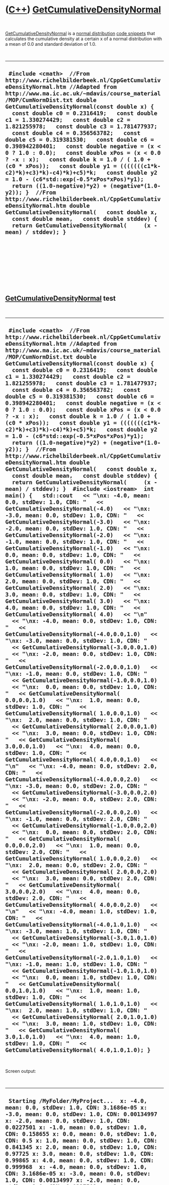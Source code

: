 



 

 

 

 

 

([C++](Cpp.md)) [GetCumulativeDensityNormal](CppGetCumulativeDensityNormal.md)
================================================================================

 

[GetCumulativeDensityNormal](CppGetCumulativeDensityNormal.md) is a
[normal distribution](CppNormalDistribution.md) [code
snippets](CppCodeSnippets.md) that calculates the cumulative density at
a certain x of a normal distribution with a mean of 0.0 and standard
deviation of 1.0.

 

  -----------------------------------------------------------------------------------------------------------------------------------------------------------------------------------------------------------------------------------------------------------------------------------------------------------------------------------------------------------------------------------------------------------------------------------------------------------------------------------------------------------------------------------------------------------------------------------------------------------------------------------------------------------------------------------------------------------------------------------------------------------------------------------------------------------------------------------------------------------------------------------------------------------------------------------------------------------------------------------------------------------------------------------------------
  ` #include <cmath>  //From http://www.richelbilderbeek.nl/CppGetCumulativeDensityNormal.htm //Adapted from http://www.ma.ic.ac.uk/~mdavis/course_material/MOP/CumNormDist.txt double GetCumulativeDensityNormal(const double x) {   const double c0 = 0.2316419;   const double c1 = 1.330274429;   const double c2 = 1.821255978;   const double c3 = 1.781477937;   const double c4 = 0.356563782;   const double c5 = 0.319381530;   const double c6 = 0.398942280401;   const double negative = (x < 0 ? 1.0 : 0.0);   const double xPos = (x < 0.0 ? -x : x);   const double k = 1.0 / ( 1.0 + (c0 * xPos));   const double y1 = (((((((c1*k-c2)*k)+c3)*k)-c4)*k)+c5)*k;   const double y2 = 1.0 - (c6*std::exp(-0.5*xPos*xPos)*y1);   return ((1.0-negative)*y2) + (negative*(1.0-y2)); }  //From http://www.richelbilderbeek.nl/CppGetCumulativeDensityNormal.htm double GetCumulativeDensityNormal(   const double x,   const double mean,   const double stddev) {   return GetCumulativeDensityNormal(     (x - mean) / stddev); }`
  -----------------------------------------------------------------------------------------------------------------------------------------------------------------------------------------------------------------------------------------------------------------------------------------------------------------------------------------------------------------------------------------------------------------------------------------------------------------------------------------------------------------------------------------------------------------------------------------------------------------------------------------------------------------------------------------------------------------------------------------------------------------------------------------------------------------------------------------------------------------------------------------------------------------------------------------------------------------------------------------------------------------------------------------------

 

 

 

 

 

[GetCumulativeDensityNormal](CppGetCumulativeDensityNormal.md) test
--------------------------------------------------------------------

 

  -------------------------------------------------------------------------------------------------------------------------------------------------------------------------------------------------------------------------------------------------------------------------------------------------------------------------------------------------------------------------------------------------------------------------------------------------------------------------------------------------------------------------------------------------------------------------------------------------------------------------------------------------------------------------------------------------------------------------------------------------------------------------------------------------------------------------------------------------------------------------------------------------------------------------------------------------------------------------------------------------------------------------------------------------------------------------------------------------------------------------------------------------------------------------------------------------------------------------------------------------------------------------------------------------------------------------------------------------------------------------------------------------------------------------------------------------------------------------------------------------------------------------------------------------------------------------------------------------------------------------------------------------------------------------------------------------------------------------------------------------------------------------------------------------------------------------------------------------------------------------------------------------------------------------------------------------------------------------------------------------------------------------------------------------------------------------------------------------------------------------------------------------------------------------------------------------------------------------------------------------------------------------------------------------------------------------------------------------------------------------------------------------------------------------------------------------------------------------------------------------------------------------------------------------------------------------------------------------------------------------------------------------------------------------------------------------------------------------------------------------------------------------------------------------------------------------------------------------------------------------------------------------------------------------------------------------------------------------------------------------------------------------------------------------------------------------------------------------------------------------------------------------------------------------------------------------------------------------------------------------------------------------------------------------------------------------------------------------------------------------------------------------------------------------------------------------------------------------------------------------------------------------------------------------------------------------------------------------------------------------------------------------------------------------------------------------------------------------------------------------------------------------------------------------------------------------------------------------------------------------------------------------------------------------------------------------------------------------------------------------------------------------------------------------------------------------------------------------------------------------------------------------------------------------------------------------------------------------------------------------------------------------------------------------------------------------------------------------------------------------------------------------------------------------------------------------------------------------------------------------------------------------------------------------------------------------------
  ` #include <cmath>  //From http://www.richelbilderbeek.nl/CppGetCumulativeDensityNormal.htm //Adapted from http://www.ma.ic.ac.uk/~mdavis/course_material/MOP/CumNormDist.txt double GetCumulativeDensityNormal(const double x) {   const double c0 = 0.2316419;   const double c1 = 1.330274429;   const double c2 = 1.821255978;   const double c3 = 1.781477937;   const double c4 = 0.356563782;   const double c5 = 0.319381530;   const double c6 = 0.398942280401;   const double negative = (x < 0 ? 1.0 : 0.0);   const double xPos = (x < 0.0 ? -x : x);   const double k = 1.0 / ( 1.0 + (c0 * xPos));   const double y1 = (((((((c1*k-c2)*k)+c3)*k)-c4)*k)+c5)*k;   const double y2 = 1.0 - (c6*std::exp(-0.5*xPos*xPos)*y1);   return ((1.0-negative)*y2) + (negative*(1.0-y2)); }  //From http://www.richelbilderbeek.nl/CppGetCumulativeDensityNormal.htm double GetCumulativeDensityNormal(   const double x,   const double mean,   const double stddev) {   return GetCumulativeDensityNormal(     (x - mean) / stddev); }  #include <iostream>  int main() {   std::cout   << "\nx: -4.0, mean: 0.0, stdDev: 1.0, CDN: "   << GetCumulativeDensityNormal(-4.0)   << "\nx: -3.0, mean: 0.0, stdDev: 1.0, CDN: "   << GetCumulativeDensityNormal(-3.0)   << "\nx: -2.0, mean: 0.0, stdDev: 1.0, CDN: "   << GetCumulativeDensityNormal(-2.0)   << "\nx: -1.0, mean: 0.0, stdDev: 1.0, CDN: "   << GetCumulativeDensityNormal(-1.0)   << "\nx:  0.0, mean: 0.0, stdDev: 1.0, CDN: "   << GetCumulativeDensityNormal( 0.0)   << "\nx:  1.0, mean: 0.0, stdDev: 1.0, CDN: "   << GetCumulativeDensityNormal( 1.0)   << "\nx:  2.0, mean: 0.0, stdDev: 1.0, CDN: "   << GetCumulativeDensityNormal( 2.0)   << "\nx:  3.0, mean: 0.0, stdDev: 1.0, CDN: "   << GetCumulativeDensityNormal( 3.0)   << "\nx:  4.0, mean: 0.0, stdDev: 1.0, CDN: "   << GetCumulativeDensityNormal( 4.0)   << "\n"   << "\nx: -4.0, mean: 0.0, stdDev: 1.0, CDN: "   << GetCumulativeDensityNormal(-4.0,0.0,1.0)   << "\nx: -3.0, mean: 0.0, stdDev: 1.0, CDN: "   << GetCumulativeDensityNormal(-3.0,0.0,1.0)   << "\nx: -2.0, mean: 0.0, stdDev: 1.0, CDN: "   << GetCumulativeDensityNormal(-2.0,0.0,1.0)   << "\nx: -1.0, mean: 0.0, stdDev: 1.0, CDN: "   << GetCumulativeDensityNormal(-1.0,0.0,1.0)   << "\nx:  0.0, mean: 0.0, stdDev: 1.0, CDN: "   << GetCumulativeDensityNormal( 0.0,0.0,1.0)   << "\nx:  1.0, mean: 0.0, stdDev: 1.0, CDN: "   << GetCumulativeDensityNormal( 1.0,0.0,1.0)   << "\nx:  2.0, mean: 0.0, stdDev: 1.0, CDN: "   << GetCumulativeDensityNormal( 2.0,0.0,1.0)   << "\nx:  3.0, mean: 0.0, stdDev: 1.0, CDN: "   << GetCumulativeDensityNormal( 3.0,0.0,1.0)   << "\nx:  4.0, mean: 0.0, stdDev: 1.0, CDN: "   << GetCumulativeDensityNormal( 4.0,0.0,1.0)   << "\n"   << "\nx: -4.0, mean: 0.0, stdDev: 2.0, CDN: "   << GetCumulativeDensityNormal(-4.0,0.0,2.0)   << "\nx: -3.0, mean: 0.0, stdDev: 2.0, CDN: "   << GetCumulativeDensityNormal(-3.0,0.0,2.0)   << "\nx: -2.0, mean: 0.0, stdDev: 2.0, CDN: "   << GetCumulativeDensityNormal(-2.0,0.0,2.0)   << "\nx: -1.0, mean: 0.0, stdDev: 2.0, CDN: "   << GetCumulativeDensityNormal(-1.0,0.0,2.0)   << "\nx:  0.0, mean: 0.0, stdDev: 2.0, CDN: "   << GetCumulativeDensityNormal( 0.0,0.0,2.0)   << "\nx:  1.0, mean: 0.0, stdDev: 2.0, CDN: "   << GetCumulativeDensityNormal( 1.0,0.0,2.0)   << "\nx:  2.0, mean: 0.0, stdDev: 2.0, CDN: "   << GetCumulativeDensityNormal( 2.0,0.0,2.0)   << "\nx:  3.0, mean: 0.0, stdDev: 2.0, CDN: "   << GetCumulativeDensityNormal( 3.0,0.0,2.0)   << "\nx:  4.0, mean: 0.0, stdDev: 2.0, CDN: "   << GetCumulativeDensityNormal( 4.0,0.0,2.0)   << "\n"   << "\nx: -4.0, mean: 1.0, stdDev: 1.0, CDN: "   << GetCumulativeDensityNormal(-4.0,1.0,1.0)   << "\nx: -3.0, mean: 1.0, stdDev: 1.0, CDN: "   << GetCumulativeDensityNormal(-3.0,1.0,1.0)   << "\nx: -2.0, mean: 1.0, stdDev: 1.0, CDN: "   << GetCumulativeDensityNormal(-2.0,1.0,1.0)   << "\nx: -1.0, mean: 1.0, stdDev: 1.0, CDN: "   << GetCumulativeDensityNormal(-1.0,1.0,1.0)   << "\nx:  0.0, mean: 1.0, stdDev: 1.0, CDN: "   << GetCumulativeDensityNormal( 0.0,1.0,1.0)   << "\nx:  1.0, mean: 1.0, stdDev: 1.0, CDN: "   << GetCumulativeDensityNormal( 1.0,1.0,1.0)   << "\nx:  2.0, mean: 1.0, stdDev: 1.0, CDN: "   << GetCumulativeDensityNormal( 2.0,1.0,1.0)   << "\nx:  3.0, mean: 1.0, stdDev: 1.0, CDN: "   << GetCumulativeDensityNormal( 3.0,1.0,1.0)   << "\nx:  4.0, mean: 1.0, stdDev: 1.0, CDN: "   << GetCumulativeDensityNormal( 4.0,1.0,1.0); }`
  -------------------------------------------------------------------------------------------------------------------------------------------------------------------------------------------------------------------------------------------------------------------------------------------------------------------------------------------------------------------------------------------------------------------------------------------------------------------------------------------------------------------------------------------------------------------------------------------------------------------------------------------------------------------------------------------------------------------------------------------------------------------------------------------------------------------------------------------------------------------------------------------------------------------------------------------------------------------------------------------------------------------------------------------------------------------------------------------------------------------------------------------------------------------------------------------------------------------------------------------------------------------------------------------------------------------------------------------------------------------------------------------------------------------------------------------------------------------------------------------------------------------------------------------------------------------------------------------------------------------------------------------------------------------------------------------------------------------------------------------------------------------------------------------------------------------------------------------------------------------------------------------------------------------------------------------------------------------------------------------------------------------------------------------------------------------------------------------------------------------------------------------------------------------------------------------------------------------------------------------------------------------------------------------------------------------------------------------------------------------------------------------------------------------------------------------------------------------------------------------------------------------------------------------------------------------------------------------------------------------------------------------------------------------------------------------------------------------------------------------------------------------------------------------------------------------------------------------------------------------------------------------------------------------------------------------------------------------------------------------------------------------------------------------------------------------------------------------------------------------------------------------------------------------------------------------------------------------------------------------------------------------------------------------------------------------------------------------------------------------------------------------------------------------------------------------------------------------------------------------------------------------------------------------------------------------------------------------------------------------------------------------------------------------------------------------------------------------------------------------------------------------------------------------------------------------------------------------------------------------------------------------------------------------------------------------------------------------------------------------------------------------------------------------------------------------------------------------------------------------------------------------------------------------------------------------------------------------------------------------------------------------------------------------------------------------------------------------------------------------------------------------------------------------------------------------------------------------------------------------------------------------------------------------------------------------------------

 

Screen output:

 

  ----------------------------------------------------------------------------------------------------------------------------------------------------------------------------------------------------------------------------------------------------------------------------------------------------------------------------------------------------------------------------------------------------------------------------------------------------------------------------------------------------------------------------------------------------------------------------------------------------------------------------------------------------------------------------------------------------------------------------------------------------------------------------------------------------------------------------------------------------------------------------------------------------------------------------------------------------------------------------------------------------------------------------------------------------------------------------------------------------------------------------------------------------------------------------------------------------------------------------------------------------------------------------------------------------------------------------------------------------------------------------------------------------------------------------------------------------------------------------------------------------------------------------------------------------------------------------------------------------------------------------------------------------------------------------------------------------------------------------------------------------------------------------------------------------------------
  ` Starting /MyFolder/MyProject...  x: -4.0, mean: 0.0, stdDev: 1.0, CDN: 3.1686e-05 x: -3.0, mean: 0.0, stdDev: 1.0, CDN: 0.00134997 x: -2.0, mean: 0.0, stdDev: 1.0, CDN: 0.0227501 x: -1.0, mean: 0.0, stdDev: 1.0, CDN: 0.158655 x: 0.0, mean: 0.0, stdDev: 1.0, CDN: 0.5 x: 1.0, mean: 0.0, stdDev: 1.0, CDN: 0.841345 x: 2.0, mean: 0.0, stdDev: 1.0, CDN: 0.97725 x: 3.0, mean: 0.0, stdDev: 1.0, CDN: 0.99865 x: 4.0, mean: 0.0, stdDev: 1.0, CDN: 0.999968  x: -4.0, mean: 0.0, stdDev: 1.0, CDN: 3.1686e-05 x: -3.0, mean: 0.0, stdDev: 1.0, CDN: 0.00134997 x: -2.0, mean: 0.0, stdDev: 1.0, CDN: 0.0227501 x: -1.0, mean: 0.0, stdDev: 1.0, CDN: 0.158655 x: 0.0, mean: 0.0, stdDev: 1.0, CDN: 0.5 x: 1.0, mean: 0.0, stdDev: 1.0, CDN: 0.841345 x: 2.0, mean: 0.0, stdDev: 1.0, CDN: 0.97725 x: 3.0, mean: 0.0, stdDev: 1.0, CDN: 0.99865 x: 4.0, mean: 0.0, stdDev: 1.0, CDN: 0.999968  x: -4.0, mean: 0.0, stdDev: 2.0, CDN: 0.0227501 x: -3.0, mean: 0.0, stdDev: 2.0, CDN: 0.0668072 x: -2.0, mean: 0.0, stdDev: 2.0, CDN: 0.158655 x: -1.0, mean: 0.0, stdDev: 2.0, CDN: 0.308538 x: 0.0, mean: 0.0, stdDev: 2.0, CDN: 0.5 x: 1.0, mean: 0.0, stdDev: 2.0, CDN: 0.691462 x: 2.0, mean: 0.0, stdDev: 2.0, CDN: 0.841345 x: 3.0, mean: 0.0, stdDev: 2.0, CDN: 0.933193 x: 4.0, mean: 0.0, stdDev: 2.0, CDN: 0.97725  x: -4.0, mean: 1.0, stdDev: 1.0, CDN: 2.87105e-07 x: -3.0, mean: 1.0, stdDev: 1.0, CDN: 3.1686e-05 x: -2.0, mean: 1.0, stdDev: 1.0, CDN: 0.00134997 x: -1.0, mean: 1.0, stdDev: 1.0, CDN: 0.0227501 x: 0.0, mean: 1.0, stdDev: 1.0, CDN: 0.158655 x: 1.0, mean: 1.0, stdDev: 1.0, CDN: 0.5 x: 2.0, mean: 1.0, stdDev: 1.0, CDN: 0.841345 x: 3.0, mean: 1.0, stdDev: 1.0, CDN: 0.97725 x: 4.0, mean: 1.0, stdDev: 1.0, CDN: 0.99865 /MyFolder/MyProject exited with code 0`
  ----------------------------------------------------------------------------------------------------------------------------------------------------------------------------------------------------------------------------------------------------------------------------------------------------------------------------------------------------------------------------------------------------------------------------------------------------------------------------------------------------------------------------------------------------------------------------------------------------------------------------------------------------------------------------------------------------------------------------------------------------------------------------------------------------------------------------------------------------------------------------------------------------------------------------------------------------------------------------------------------------------------------------------------------------------------------------------------------------------------------------------------------------------------------------------------------------------------------------------------------------------------------------------------------------------------------------------------------------------------------------------------------------------------------------------------------------------------------------------------------------------------------------------------------------------------------------------------------------------------------------------------------------------------------------------------------------------------------------------------------------------------------------------------------------------------

 

 

 

 

 

Original code
-------------

 

[GetCumulativeDensityNormal](CppGetCumulativeDensityNormal.md) is
adapted from the code snippet below:

 

  --------------------------------------------------------------------------------------------------------------------------------------------------------------------------------------------------------------------------------------------------------------------------------------------------------------------------------------------------------------
  ` //Original code from http://www.ma.ic.ac.uk/~mdavis/course_material/MOP/CumNormDist.txt double N(double x) {   int neg = (x<0);   if(neg) x *= -1;   double k(1/(1+0.2316419*x));   double y=((((1.330274429*k-1.821255978)*k+1.781477937)*k-0.356563782)*k+0.319381530)*k;   y = 1.0 - 0.398942280401*exp(-0.5*x*x)*y;   return (1-neg)*y + neg*(1-y); }`
  --------------------------------------------------------------------------------------------------------------------------------------------------------------------------------------------------------------------------------------------------------------------------------------------------------------------------------------------------------------

 

 

 

 

 





 



